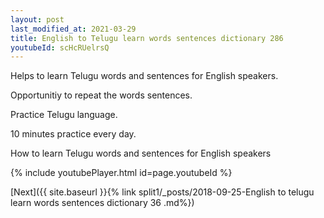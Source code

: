 ```yaml
---
layout: post
last_modified_at: 2021-03-29
title: English to Telugu learn words sentences dictionary 286 
youtubeId: scHcRUelrsQ
---
```

 
 
Helps to learn Telugu words and sentences for English speakers.

Opportunitiy to repeat the words sentences. 

Practice Telugu language. 
 
10 minutes practice every day. 
 
How to learn Telugu words and sentences for English speakers 
 
{% include youtubePlayer.html id=page.youtubeId %}
 
 
[Next]({{ site.baseurl }}{% link  split1/_posts/2018-09-25-English to telugu learn words sentences dictionary 36 .md%})
 
